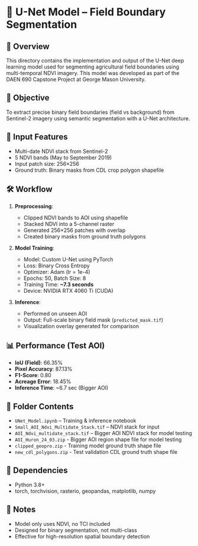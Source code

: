 # 📌 U-Net Model – Field Boundary Segmentation

## 🌾 Overview
This directory contains the implementation and output of the U-Net deep learning model used for segmenting agricultural field boundaries using multi-temporal NDVI imagery. This model was developed as part of the DAEN 690 Capstone Project at George Mason University.

## 🎯 Objective
To extract precise binary field boundaries (field vs background) from Sentinel-2 imagery using semantic segmentation with a U-Net architecture.

## 🧠 Input Features
- Multi-date NDVI stack from Sentinel-2
- 5 NDVI bands (May to September 2019)
- Input patch size: 256×256
- Ground truth: Binary masks from CDL crop polygon shapefile

## 🛠️ Workflow
1. **Preprocessing**:
   - Clipped NDVI bands to AOI using shapefile
   - Stacked NDVI into a 5-channel raster
   - Generated 256×256 patches with overlap
   - Created binary masks from ground truth polygons

2. **Model Training**:
   - Model: Custom U-Net using PyTorch
   - Loss: Binary Cross Entropy
   - Optimizer: Adam (lr = 1e-4)
   - Epochs: 50, Batch Size: 8
   - Training Time: **~7.3 seconds**
   - Device: NVIDIA RTX 4060 Ti (CUDA)

3. **Inference**:
   - Performed on unseen AOI
   - Output: Full-scale binary field mask (`predicted_mask.tif`)
   - Visualization overlay generated for comparison

## 📊 Performance (Test AOI)
- **IoU (Field)**: 66.35%
- **Pixel Accuracy**: 87.13%
- **F1-Score**: 0.80
- **Acreage Error**: 18.45%
- **Inference Time**: ~6.7 sec (Bigger AOI)

## 📂 Folder Contents
- `UNet_Model.ipynb` – Training & inference notebook
- `Small_AOI_Ndvi_Multidate_Stack.tif` – NDVI stack for input
- `AOI_Ndvi_multidate_stack.tif` – Bigger AOI NDVI stack for model testing
- `AOI_Huron_24_03.zip` - Bigger AOI region shape file for model testing
- `clipped_geopro.zip` - Training model ground truth shape file
- `new_cdl_polygons.zip` - Test validation CDL ground truth shape file

## 🧰 Dependencies
- Python 3.8+
- torch, torchvision, rasterio, geopandas, matplotlib, numpy

## 📝 Notes
- Model only uses NDVI, no TCI included
- Designed for binary segmentation, not multi-class
- Effective for high-resolution spatial boundary detection

